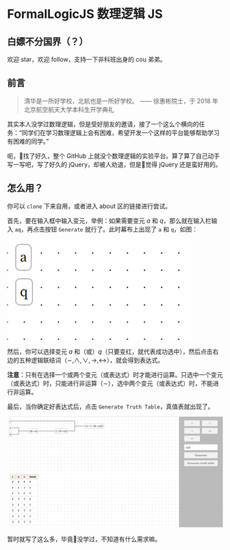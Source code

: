 # FormalLogicJS 数理逻辑 JS

## 白嫖不分国界（？）

欢迎 star，欢迎 follow，支持一下非科班出身的 cou 弟弟。

## 前言

> 清华是一所好学校，北航也是一所好学校。
> —— 徐惠彬院士，于 2018 年北京航空航天大学本科生开学典礼

其实本人没学过数理逻辑，但是受好朋友的邀请，接了一个这么个横向的任务：“同学们在学习数理逻辑上会有困难，希望开发一个这样的平台能够帮助学习有困难的同学。”

呃，👴找了好久，整个 GitHub 上就没个数理逻辑的实验平台。算了算了自己动手写一写吧，写了好久的 jQuery，却被人劝退，但是👴觉得 jQuery 还是蛮好用的。

## 怎么用？

你可以 `clone` 下来自用，或者进入 about 区的链接进行尝试。

首先，要在输入框中输入变元，举例：如果需要变元 $a$ 和 $q$，那么就在输入栏输入 `aq`，再点击按钮 `Generate` 就行了。此时幕布上出现了 `a` 和 `q`，如图：

![图1. 幕布上出现了 `a` 和 `q`](readme-img/1.png)

然后，你可以选择变元 $a$ 和（或）$q$（只要变红，就代表成功选中），然后点击右边的五种逻辑联结词（$\sim,\land,\vee,\rightarrow,\leftrightarrow$），就会得到表达式。

**注意**：只有在选择一个或两个变元（或表达式）时才能进行运算。只选中一个变元（或表达式）时，只能进行非运算（$\sim$），选中两个变元（或表达式）时，不能进行非运算。

最后，当你确定好表达式后，点击 `Generate Truth Table`，真值表就出现了。

![图2. 效果示范](readme-img/2.png)

暂时就写了这么多，毕竟👴没学过，不知道有什么需求嘛。
